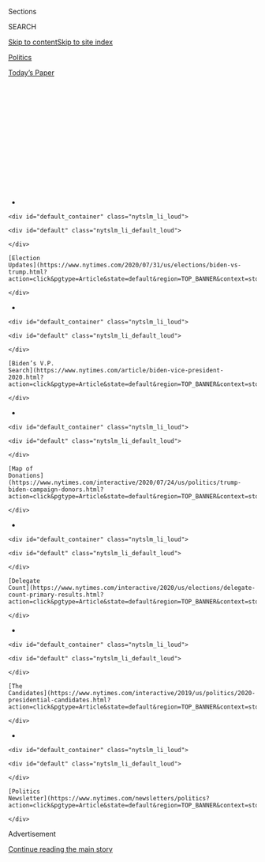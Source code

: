 <div id="app">

<div>

<div>

<div>

<div class="NYTAppHideMasthead css-1q2w90k e1suatyy0">

<div class="section css-ui9rw0 e1suatyy2">

<div class="css-eph4ug er09x8g0">

<div class="css-6n7j50">

</div>

<span class="css-1dv1kvn">Sections</span>

<div class="css-10488qs">

<span class="css-1dv1kvn">SEARCH</span>

</div>

[Skip to content](#site-content)[Skip to site
index](#site-index)

</div>

<div id="masthead-section-label" class="css-1wr3we4 eaxe0e00">

[Politics](https://www.nytimes.com/section/politics)

</div>

<div class="css-10698na e1huz5gh0">

</div>

</div>

<div id="masthead-bar-one" class="section hasLinks css-15hmgas e1csuq9d3">

<div class="css-uqyvli e1csuq9d0">

</div>

<div class="css-1uqjmks e1csuq9d1">

</div>

<div class="css-9e9ivx">

[](https://myaccount.nytimes.com/auth/login?response_type=cookie&client_id=vi)

</div>

<div class="css-1bvtpon e1csuq9d2">

[Today’s
Paper](https://www.nytimes.com/section/todayspaper)

</div>

</div>

</div>

</div>

<div data-aria-hidden="false">

<div id="site-content" data-role="main">

<div>

<div class="css-1aor85t" style="opacity:0.000000001;z-index:-1;visibility:hidden">

<div class="css-1hqnpie">

<div class="css-epjblv">

<span class="css-17xtcya">[Politics](/section/politics)</span><span class="css-x15j1o">|</span><span class="css-fwqvlz">The
Coronavirus
Debate</span>

</div>

<div class="css-k008qs">

<div class="css-1iwv8en">

<span class="css-18z7m18"></span>

<div>

</div>

</div>

<span class="css-1n6z4y">https://nyti.ms/3aWxk3R</span>

<div class="css-1705lsu">

<div class="css-4xjgmj">

<div class="css-4skfbu" data-role="toolbar" data-aria-label="Social Media Share buttons, Save button, and Comments Panel with current comment count" data-testid="share-tools">

  - 
  - 
  - 
  - 
    
    <div class="css-6n7j50">
    
    </div>

  - 

</div>

</div>

</div>

</div>

</div>

</div>

<div id="NYT_TOP_BANNER_REGION" class="css-13pd83m">

<div>

<div id="styln-elections-notifications-menu" class="section interactive-content interactive-size-medium css-1edisqu">

<div class="css-17ih8de interactive-body">

<div class="nytslm_innerContainer" data-aria-live="polite">

<div class="nytslm_title">

</div>

  - 
    
    <div id="default_container" class="nytslm_li_loud">
    
    <div id="default" class="nytslm_li_default_loud">
    
    </div>
    
    [Election
    Updates](https://www.nytimes.com/2020/07/31/us/elections/biden-vs-trump.html?action=click&pgtype=Article&state=default&region=TOP_BANNER&context=storylines_menu)
    
    </div>

  - 
    
    <div id="default_container" class="nytslm_li_loud">
    
    <div id="default" class="nytslm_li_default_loud">
    
    </div>
    
    [Biden’s V.P.
    Search](https://www.nytimes.com/article/biden-vice-president-2020.html?action=click&pgtype=Article&state=default&region=TOP_BANNER&context=storylines_menu)
    
    </div>

  - 
    
    <div id="default_container" class="nytslm_li_loud">
    
    <div id="default" class="nytslm_li_default_loud">
    
    </div>
    
    [Map of
    Donations](https://www.nytimes.com/interactive/2020/07/24/us/politics/trump-biden-campaign-donors.html?action=click&pgtype=Article&state=default&region=TOP_BANNER&context=storylines_menu)
    
    </div>

  - 
    
    <div id="default_container" class="nytslm_li_loud">
    
    <div id="default" class="nytslm_li_default_loud">
    
    </div>
    
    [Delegate
    Count](https://www.nytimes.com/interactive/2020/us/elections/delegate-count-primary-results.html?action=click&pgtype=Article&state=default&region=TOP_BANNER&context=storylines_menu)
    
    </div>

  - 
    
    <div id="default_container" class="nytslm_li_loud">
    
    <div id="default" class="nytslm_li_default_loud">
    
    </div>
    
    [The
    Candidates](https://www.nytimes.com/interactive/2019/us/politics/2020-presidential-candidates.html?action=click&pgtype=Article&state=default&region=TOP_BANNER&context=storylines_menu)
    
    </div>

  - 
    
    <div id="default_container" class="nytslm_li_loud">
    
    <div id="default" class="nytslm_li_default_loud">
    
    </div>
    
    [Politics
    Newsletter](https://www.nytimes.com/newsletters/politics?action=click&pgtype=Article&state=default&region=TOP_BANNER&context=storylines_menu)
    
    </div>

</div>

</div>

</div>

</div>

</div>

<div id="top-wrapper" class="css-1sy8kpn">

<div id="top-slug" class="css-l9onyx">

Advertisement

</div>

[Continue reading the main
story](#after-top)

<div class="ad top-wrapper" style="text-align:center;height:100%;display:block;min-height:250px">

<div id="top" class="place-ad" data-position="top" data-size-key="top">

</div>

</div>

<div id="after-top">

</div>

</div>

<div>

<div id="sponsor-wrapper" class="css-1hyfx7x">

<div id="sponsor-slug" class="css-19vbshk">

Supported by

</div>

[Continue reading the main
story](#after-sponsor)

<div id="sponsor" class="ad sponsor-wrapper" style="text-align:center;height:100%;display:block">

</div>

<div id="after-sponsor">

</div>

</div>

<div class="css-186x18t">

On Politics With Lisa Lerer

</div>

<div class="css-1vkm6nb ehdk2mb0">

# The Coronavirus Debate

</div>

A crisis can provide a sharper view of how candidates approach the
problems facing the country.

<div class="css-18e8msd">

<div class="css-vp77d3 epjyd6m0">

<div class="css-hus3qt ey68jwv0" data-aria-hidden="true">

[![Lisa
Lerer](https://static01.nyt.com/images/2018/09/11/us/politics/author-lisa-lerer/lisa-lerer-headshot-thumbLarge.png
"Lisa Lerer")](https://www.nytimes.com/by/lisa-lerer)

</div>

<div class="css-1baulvz">

By [<span class="css-1baulvz last-byline" itemprop="name">Lisa
Lerer</span>](https://www.nytimes.com/by/lisa-lerer)

</div>

</div>

  - March 16,
    2020

  - 
    
    <div class="css-4xjgmj">
    
    <div class="css-d8bdto" data-role="toolbar" data-aria-label="Social Media Share buttons, Save button, and Comments Panel with current comment count" data-testid="share-tools">
    
      - 
      - 
      - 
      - 
        
        <div class="css-6n7j50">
        
        </div>
    
      - 
    
    </div>
    
    </div>

</div>

</div>

<div class="section meteredContent css-1r7ky0e" name="articleBody" itemprop="articleBody">

<div class="css-1fanzo5 StoryBodyCompanionColumn">

<div class="css-53u6y8">

*Good morning and welcome to* [*On
Politics*](https://www.nytimes.com/spotlight/on-politics)*, your guide
to the day in national politics. I’m Lisa Lerer, your host, taking over
the morning edition for our debate recap.*

[*Sign up
here*](https://www.nytimes.com/newsletters/politics?module=inline) *to
get On Politics in your inbox every
weekday.*

</div>

</div>

<div class="css-79elbk" data-testid="photoviewer-wrapper">

<div class="css-z3e15g" data-testid="photoviewer-wrapper-hidden">

</div>

<div class="css-1a48zt4 ehw59r15" data-testid="photoviewer-children">

![](https://static01.nyt.com/images/2020/02/19/us/19onpolitics-pm-03/19onpolitics-pm-03-articleLarge.gif?quality=75&auto=webp&disable=upscale)

</div>

</div>

<div class="css-1fanzo5 StoryBodyCompanionColumn">

<div class="css-53u6y8">

It’s a good thing that last night’s debate wasn’t taking place in
California, because both candidates would have been forced to violate
new state guidelines to attend.

On Sunday afternoon, Gov. Gavin Newsom [called for all residents 65
years and
older](https://www.nytimes.com/2020/03/15/us/coronavirus-newsom-california-seniors-restaurants-bars.html)
to isolate themselves at home. Both Joe Biden, 77, and Bernie Sanders,
78, would have fallen into that category.

</div>

</div>

<div class="css-1fanzo5 StoryBodyCompanionColumn">

<div class="css-53u6y8">

I mention that new rule as a way of underscoring how quickly and
profoundly American life changed over the weekend, as [the country
grapples with the
spread](https://www.nytimes.com/live/2020/coronavirus-usa) of the
coronavirus.

Crises have a way of clarifying distinctions. In last night’s debate, we
got a much sharper glimpse into how Mr. Biden and Mr. Sanders view the
problems facing the country.

Both of the Democratic primary candidates dismissed President Trump’s
approach as insufficient, embracing a much further-reaching government
strategy to try to mitigate the health and economic impacts of the
virus.

<div id="NYT_MAIN_CONTENT_1_REGION" class="css-9tf9ac">

<div>

<div id="styln-nfldraft-updates-block" class="section interactive-content interactive-size-medium css-1ftcdic">

<div class="css-17ih8de interactive-body">

<div id="styln-briefing-block" data-asset-id="">

<div class="briefing-block-header-section">

# [Latest Updates: 2020 Election](https://www.nytimes.com/2020/07/31/us/elections/biden-vs-trump.html?action=click&pgtype=Article&state=default&region=MAIN_CONTENT_1&context=storylines_live_updates)

<div class="briefing-block-ts">

Updated 2020-08-01T01:26:45.732Z

</div>

</div>

  - [Kamala Harris, a top vice-presidential contender, confronts double
    standards.](https://www.nytimes.com/2020/07/31/us/elections/biden-vs-trump.html?action=click&pgtype=Article&state=default&region=MAIN_CONTENT_1&context=storylines_live_updates#link-29fdff45)
  - [Karen Bass and Susan Rice are rising on Biden’s vice-presidential
    shortlist.](https://www.nytimes.com/2020/07/31/us/elections/biden-vs-trump.html?action=click&pgtype=Article&state=default&region=MAIN_CONTENT_1&context=storylines_live_updates#link-13ec3d9c)
  - [Trump says Russian bounties to kill U.S. troops ‘never took
    place.’](https://www.nytimes.com/2020/07/31/us/elections/biden-vs-trump.html?action=click&pgtype=Article&state=default&region=MAIN_CONTENT_1&context=storylines_live_updates#link-49e9a016)

<div class="briefing-block-footer">

<div class="briefing-block-footer-meta">

[See more
updates](https://www.nytimes.com/2020/07/31/us/elections/biden-vs-trump.html?action=click&pgtype=Article&state=default&region=MAIN_CONTENT_1&context=storylines_live_updates)

</div>

</div>

</div>

</div>

</div>

</div>

</div>

But the scope of their responses differed significantly. Mr. Biden
focused on immediate solutions, saying he would call upon the military
to help handle the situation and work to enact a
“multi-multi-billion-dollar program.”

The virus, as he sees it, is a short-term problem that requires an
American reckoning, but then life would return largely to normal.

</div>

</div>

<div class="css-1fanzo5 StoryBodyCompanionColumn">

<div class="css-53u6y8">

“Regardless of whether my plan was in place or his, this is a crisis,”
Mr. Biden said. “This is like we are being attacked from abroad. This is
something that is of great consequence. This is like a war. And in a
war, you do whatever is needed to be done to take care of your people.”

Mr. Sanders, meanwhile, sees the virus as a symptom of systemic problems
in American society like income inequality, the power of big
corporations and the demise of the working class. He offered a more
structural critique, rooted in the virus.

“As a result of the virus here, the coronavirus,” he said, “what we have
got to do also is understand the fragility of the economy and how unjust
and unfair it is that so few have so much and so many have so little.”

Mr. Biden shot back: “People are looking for results, not a revolution.
They want to deal with the results they need right now.”

The two-man, audience-free debate certainly led to a more substantive
discussion. There was no playing to the crowd or moderators dwelling on
candidates without a clear shot at the nomination (ahem, Michael
Bloomberg). Mr. Biden and Mr. Sanders debated bankruptcy law, campaign
finance, climate change, immigration, Social Security, the Iran deal,
the Iraq war, abortion rights and foreign policy.

Mr. Sanders delivered a forceful performance, turning policy critiques
into questions about Mr. Biden’s leadership and trustworthiness. Mr.
Biden’s team appeared to expect a less aggressive approach from Mr.
Sanders. Anita Dunn, a top Biden aide, later described her candidate’s
debate performance as “graciously dealing with the kind of protester who
often shows up at campaign events, on live television.”

But none of the disagreements were particularly new. Voters paying
enough attention to understand the details of those policy-heavy spats
had most likely already settled on a candidate and which side of the
party’s ideological divide they favor.

</div>

</div>

<div class="css-1fanzo5 StoryBodyCompanionColumn">

<div class="css-53u6y8">

In that way, this debate seemed unlikely to inspire the kind of
fundamental shift that would be required for Mr. Sanders to win the
nomination. (Of course, at a time when our daily lives feel so
scrambled, it’s not out of the question that something surprising could
happen with our politics.)

Whether or not Mr. Sanders defies the odds and captures the nomination,
his worldview — and the energized wing of the Democratic Party that it
represents — isn’t going away. And if Mr. Biden wants to win the general
election, he needs to find a way to see Mr. Sanders less as a pesky
protester and more as a key partner in his political coalition.

A few other moments worth noting:

  - Paging Senators Amy Klobuchar, Kamala Harris, Elizabeth Warren and
    other would-be vice-presidential picks. The news out of this debate
    is that Mr. Biden [committed
    outright](https://www.nytimes.com/2020/03/15/us/politics/joe-biden-female-vice-president.html)
    to picking a female running mate. [The push for a woman on the
    ticket](https://www.nytimes.com/2020/03/09/us/politics/democrats-women-vice-president.html)
    escalated after Ms. Warren dropped out of the race. For all you
    veepstakes lovers, this declaration isn’t that surprising but it
    does narrow Mr. Biden’s list of possibilities.

  - Beyond the shrunken field of candidates, [debating in the time of
    coronavirus looks awfully
    different](https://www.nytimes.com/2020/03/15/us/politics/cnn-democratic-debate-coronavirus.html).
    The podiums were placed six feet apart, in line with recommendations
    from the Centers for Disease Control and Prevention for keeping a
    safe distance from others. Only a dozen people were physically
    present in the Washington television studio where the debate took
    place. Hand sanitizer was widely available, and the candidates
    greeted each other with a careful elbow bump.

  - Even if the logistics were different, it’s nice to see a campaign
    event happening, as so many primary elections are getting postponed.
    [Georgia and Louisiana have delayed their presidential
    primaries](https://www.nytimes.com/article/2020-campaign-primary-calendar-coronavirus.html),
    and Wyoming has suspended its in-person Democratic caucus voting.
    Yesterday, we reported that [New York officials are considering
    plans](https://www.nytimes.com/2020/03/15/us/politics/ny-voting-coronavirus.html)
    to postpone the state’s presidential primary election from April 28
    to June 23.

  - In an interview after the debate, Mr. Sanders suggested that holding
    primaries may not “make a lot of sense” right now. “I would hope
    governors listen to the public health experts,” he said. “I’m
    thinking about some of the elderly people sitting behind the desks,
    registering people, all that stuff. It does not make a lot of
    sense.”

</div>

</div>

<div>

</div>

<div class="css-1fanzo5 StoryBodyCompanionColumn">

<div class="css-53u6y8">

-----

### Photo of the day

</div>

</div>

<div class="css-79elbk" data-testid="photoviewer-wrapper">

<div class="css-z3e15g" data-testid="photoviewer-wrapper-hidden">

</div>

<div class="css-1a48zt4 ehw59r15" data-testid="photoviewer-children">

<div class="css-1xdhyk6 erfvjey0">

<span class="css-1ly73wi e1tej78p0">Image</span>

<div class="css-zjzyr8">

<div data-testid="lazyimage-container" style="height:257.77777777777777px">

</div>

</div>

</div>

<span class="css-cnj6d5 e1z0qqy90" itemprop="copyrightHolder"><span class="css-1ly73wi e1tej78p0">Credit...</span><span>Erin
Schaff/The New York Times</span></span>

</div>

</div>

<div class="css-1fanzo5 StoryBodyCompanionColumn">

<div class="css-53u6y8">

Podiums were cleaned before the start of the Democratic debate on
Sunday. The debate was moved from a theater in Phoenix to a CNN
television studio in Washington because of concerns about the
coronavirus.

-----

</div>

</div>

<div class="css-1fanzo5 StoryBodyCompanionColumn">

<div class="css-53u6y8">

## Want more debate coverage?

  - Here’s the recap that’s on the front page of the newspaper: On
    matters beyond the virus, the two men clashed [over their divergent
    policy agendas and records in
    office](https://www.nytimes.com/2020/03/15/us/politics/biden-sanders-debate-recap.html).

  - The coronavirus crisis brought Mr. Biden and Mr. Sanders together
    for an unusual debate, and the debate highlighted their distance,
    [our news analysis
    says](https://www.nytimes.com/2020/03/15/us/politics/biden-sanders-cnn-debate.html).

  - We also have articles on Mr. Biden’s pledge [to select a woman as
    his running
    mate](https://www.nytimes.com/2020/03/15/us/politics/joe-biden-female-vice-president.html),
    the candidates’ [clash over Social
    Security](https://www.nytimes.com/2020/03/15/us/politics/joe-biden-social-security.html),
    and their [strategies to stay safe from the
    pandemic](https://www.nytimes.com/2020/03/15/us/politics/joe-biden-bernie-sanders-coronavirus.html).

  - So, [how well did Mr. Biden and Mr. Sanders
    perform](https://www.nytimes.com/2020/03/15/us/politics/who-won-democratic-debate.html)
    in the debate? Campaign experts weighed in on the candidates’ first
    one-on-one clash, and we rounded up their reactions.

  - We [fact-checked the candidates’
    claims](https://www.nytimes.com/2020/03/15/us/politics/democratic-debate-fact-check.html)
    on topics including the coronavirus response, their health care
    plans, super PACs, the Green New Deal, immigration and the auto
    bailout.

-----

**Drop us a
line\!**

</div>

</div>

<div class="css-79elbk" data-testid="photoviewer-wrapper">

<div class="css-z3e15g" data-testid="photoviewer-wrapper-hidden">

</div>

<div class="css-1a48zt4 ehw59r15" data-testid="photoviewer-children">

<div class="css-1xdhyk6 erfvjey0">

<span class="css-1ly73wi e1tej78p0">Image</span>

<div class="css-zjzyr8">

<div data-testid="lazyimage-container" style="height:73.46666666666665px">

</div>

</div>

</div>

</div>

</div>

<div class="css-1fanzo5 StoryBodyCompanionColumn">

<div class="css-53u6y8">

*We want to hear from our readers. Have a question? We’ll try to answer
it. Have a comment? We’re all ears. Email us at*
[*onpolitics@nytimes.com*](mailto:onpolitics@nytimes.com)*.*

-----

</div>

</div>

<div>

</div>

<div class="css-1fanzo5 StoryBodyCompanionColumn">

<div class="css-53u6y8">

*On Politics is also available as a newsletter.* [*Sign up
here*](https://www.nytimes.com/newsletters/politics) *to get it
delivered to your inbox.*

*Is there anything you think we’re missing? Anything you want to see
more of? We’d love to hear from you. Email us at*
[*onpolitics@nytimes.com*](mailto:onpolitics@nytimes.com)*.*

</div>

</div>

</div>

<div>

</div>

<div>

</div>

<div id="NYT_BELOW_MAIN_CONTENT_REGION">

<div>

<div id="STLYN_guide_v1_STYLN_guide_a" class="section css-l08pwh interactive-content interactive-size-medium">

<div class="css-17ih8de interactive-body">

<div class="g-story g-freebird g-max-limit" data-preview-slug="styln-scroll-guide">

</div>

<div id="g-electionguide-id" class="g-electionguide">

<div class="g-electionguide-container">

<div class="g-electionguide-wrapper">

<div class="g-electionguide-logo">

</div>

# Our 2020 Election Guide

Updated July 31, 2020

  - 
    
    -----
    
    ## The Latest
    
      - President Trump’s assault on the Postal Service is intersecting
        with his attacks on mail-in voting. [Voting rights groups say it
        is a recipe for
        disaster.](https://www.nytimes.com/2020/07/31/us/politics/trump-usps-mail-delays.html?action=click&pgtype=Article&state=default&region=BELOW_MAIN_CONTENT&context=storylines_guide)

  - 
    
    -----
    
    ## Biden’s V.P. Search
    
      - [Here are 13
        women](https://www.nytimes.com/article/biden-vice-president-2020.html?action=click&pgtype=Article&state=default&region=BELOW_MAIN_CONTENT&context=storylines_guide)
        who have been under consideration to be Joe Biden’s running
        mate, and why each might be chosen — and might not be.

  - 
    
    -----
    
    ## Keep Up With Our Coverage
    
      - Get an
        [email](https://www.nytimes.com/newsletters/politics?action=click&pgtype=Article&state=default&region=BELOW_MAIN_CONTENT&context=storylines_guide)
        recapping the day’s news
    
    <!-- end list -->
    
      - Download our mobile app on
        [iOS](https://apps.apple.com/us/app/nytimes/id284862083?ls=1&mat_click_id=5c79ae7455014fd1bd66b5610c05b8f2-20191112-16948&referrer=mat_click_id%3D5c79ae7455014fd1bd66b5610c05b8f2-20191112-16948%26link_click_id%3D722930677036718082)
        and
        [Android](http://a.localytics.com/android?id=com.nytimes.android&referrer=utm_source%3Dother_nyt_mobile_web%26utm_medium%3DWeb%2520page%26utm_term%3DGeneral%2520Mobile%2520Page%26utm_campaign%3DNYT%2520Mobile%2520General%2520Page)
        and turn on Breaking News and Politics alerts

</div>

</div>

</div>

</div>

</div>

</div>

</div>

<div>

</div>

<div>

<div id="bottom-wrapper" class="css-1ede5it">

<div id="bottom-slug" class="css-l9onyx">

Advertisement

</div>

[Continue reading the main
story](#after-bottom)

<div id="bottom" class="ad bottom-wrapper" style="text-align:center;height:100%;display:block;min-height:90px">

</div>

<div id="after-bottom">

</div>

</div>

</div>

</div>

</div>

## Site Index

<div>

</div>

## Site Information Navigation

  - [© <span>2020</span> <span>The New York Times
    Company</span>](https://help.nytimes.com/hc/en-us/articles/115014792127-Copyright-notice)

<!-- end list -->

  - [NYTCo](https://www.nytco.com/)
  - [Contact
    Us](https://help.nytimes.com/hc/en-us/articles/115015385887-Contact-Us)
  - [Work with us](https://www.nytco.com/careers/)
  - [Advertise](https://nytmediakit.com/)
  - [T Brand Studio](http://www.tbrandstudio.com/)
  - [Your Ad
    Choices](https://www.nytimes.com/privacy/cookie-policy#how-do-i-manage-trackers)
  - [Privacy](https://www.nytimes.com/privacy)
  - [Terms of
    Service](https://help.nytimes.com/hc/en-us/articles/115014893428-Terms-of-service)
  - [Terms of
    Sale](https://help.nytimes.com/hc/en-us/articles/115014893968-Terms-of-sale)
  - [Site
    Map](https://spiderbites.nytimes.com)
  - [Help](https://help.nytimes.com/hc/en-us)
  - [Subscriptions](https://www.nytimes.com/subscription?campaignId=37WXW)

</div>

</div>

</div>

</div>
